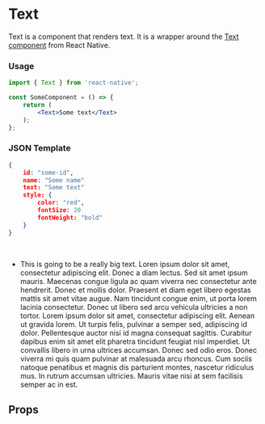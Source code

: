 # Text

Text is a component that renders text.
It is a wrapper around the [Text component](https://facebook.github.io/react-native/docs/text.html) from React Native.


### Usage

```jsx
import { Text } from 'react-native';

const SomeComponent = () => {
    return (
        <Text>Some text</Text>
    );
};
```

### JSON Template


```json
{
    id: "some-id",
    name: "Some name"
    text: "Some text"
    style: {
        color: "red",
        fontSize: 20
        fontWeight: "bold"
    }
}
```
<br>

- This is going to be a really big text. Loren ipsum dolor sit amet, consectetur adipiscing elit. Donec a diam lectus. Sed sit amet ipsum mauris. Maecenas congue ligula ac quam viverra nec consectetur ante hendrerit. Donec et mollis dolor. Praesent et diam eget libero egestas mattis sit amet vitae augue. Nam tincidunt congue enim, ut porta lorem lacinia consectetur. Donec ut libero sed arcu vehicula ultricies a non tortor. Lorem ipsum dolor sit amet, consectetur adipiscing elit. Aenean ut gravida lorem. Ut turpis felis, pulvinar a semper sed, adipiscing id dolor. Pellentesque auctor nisi id magna consequat sagittis. Curabitur dapibus enim sit amet elit pharetra tincidunt feugiat nisl imperdiet. Ut convallis libero in urna ultrices accumsan. Donec sed odio eros. Donec viverra mi quis quam pulvinar at malesuada arcu rhoncus. Cum sociis natoque penatibus et magnis dis parturient montes, nascetur ridiculus mus. In rutrum accumsan ultricies. Mauris vitae nisi at sem facilisis semper ac in est.



## Props
